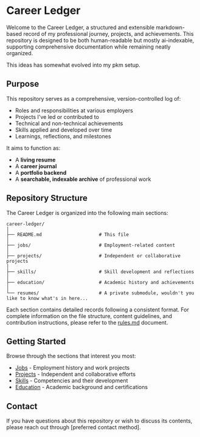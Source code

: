 ﻿# Career Ledger

Welcome to the Career Ledger, a structured and extensible markdown-based record of my professional journey, projects, and achievements. This repository is designed to be both human-readable but mostly ai-indexable, supporting comprehensive documentation while remaining neatly organized.

This ideas has somewhat evolved into my pkm setup.

## Purpose

This repository serves as a comprehensive, version-controlled log of:

* Roles and responsibilities at various employers
* Projects I've led or contributed to
* Technical and non-technical achievements
* Skills applied and developed over time
* Learnings, reflections, and milestones

It aims to function as:

* A **living resume**
* A **career journal**
* A **portfolio backend**
* A **searchable, indexable archive** of professional work

## Repository Structure

The Career Ledger is organized into the following main sections:

```text
career-ledger/
│
├── README.md                     # This file
│
├── jobs/                         # Employment-related content
│
├── projects/                     # Independent or collaborative projects
│
├── skills/                       # Skill development and reflections
│
├── education/                    # Academic history and achievements
│
└── resumes/                      # A private submodule, wouldn't you like to know what's in here...

```

Each section contains detailed records following a consistent format. For complete information on the file structure, content guidelines, and contribution instructions, please refer to the [rules.md](./rules.md) document.

## Getting Started

Browse through the sections that interest you most:

* [Jobs](./jobs/index.md) - Employment history and work projects
* [Projects](./projects/index.md) - Independent and collaborative efforts
* [Skills](./skills/index.md) - Competencies and their development
* [Education](./education/index.md) - Academic background and certifications

## Contact

If you have questions about this repository or wish to discuss its contents, please reach out through [preferred contact method].